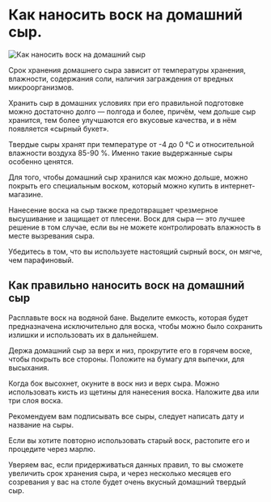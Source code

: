# Как наносить воск на домашний сыр.
![Как наносить воск на домашний сыр](/images/Kulinar/Chesse/kak-nanosit-vosk-na-domashnij-syr.jpg 'Как наносить воск на домашний сыр')

Срок хранения домашнего сыра зависит от температуры хранения, влажности, содержания соли, наличия заграждения от вредных микроорганизмов.

Хранить сыр в домашних условиях при его правильной подготовке можно достаточно долго — полгода и более, причём, чем дольше сыр хранится, тем более улучшаются его вкусовые качества, и в нём появляется «сырный букет».

Твердые сыры хранят при температуре от -4 до 0 °С и относительной влажности воздуха 85-90 %. Именно такие выдержанные сыры особенно ценятся.

Для того, чтобы домашний сыр хранился как можно дольше, можно покрыть его специальным воском, который можно купить в интернет-магазине.

Нанесение воска на сыр также предотвращает чрезмерное высушивание и защищает от плесени.  Воск для сыра — это лучшее решение в том случае, если вы не можете контролировать влажность в месте вызревания сыра.

Убедитесь в том, что вы используете настоящий сырный воск, он мягче, чем парафиновый.

## Как правильно наносить воск на домашний сыр

Расплавьте воск на водяной бане. Выделите емкость, которая будет предназначена исключительно для воска, чтобы можно было сохранить излишки и использовать их в дальнейшем.

Держа домашний сыр за верх и низ, прокрутите его в горячем воске, чтобы покрыть все стороны. Положите на бумагу для выпечки, для высыхания.

Когда бок высохнет, окуните в воск низ и верх сыра. Можно использовать кисть из щетины для нанесения воска. Наложите два или три слоя воска.

Рекомендуем вам подписывать все сыры, следует написать дату и название на сыры.

Если вы хотите  повторно использовать старый воск, растопите его и процедите через марлю.

Уверяем вас, если придерживаться данных правил, то вы сможете увеличить срок хранения сыра, и через несколько месяцев его созревания у вас на столе будет очень вкусный домашний твердый сыр.

